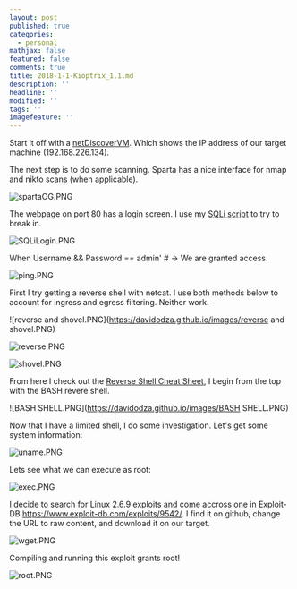 ```yaml
---
layout: post
published: true
categories:
  - personal
mathjax: false
featured: false
comments: true
title: 2018-1-1-Kioptrix_1.1.md
description: ''
headline: ''
modified: ''
tags: ''
imagefeature: ''
---
```

Start it off with a [netDiscoverVM](https://github.com/davidodza/Pre-OSCP/blob/master/netdiscoverVM.bash). Which shows the IP address of our target machine (192.168.226.134).

   
The next step is to do some scanning. Sparta has a nice interface for nmap and nikto scans (when applicable).

![spartaOG.PNG](https://davidodza.github.io/images/spartaOG.PNG)

The webpage on port 80 has a login screen. I use my [SQLi script](https://github.com/davidodza/Pre-OSCP/blob/master/LogonInjectionSQL.py) to try to break in.

![SQLiLogin.PNG](https://davidodza.github.io/images/SQLiLogin.PNG)

When Username && Password == admin' # -> We are granted access.

![ping.PNG](https://davidodza.github.io/images/ping.PNG)

First I try getting a reverse shell with netcat. I use both methods below to account for ingress and egress filtering. Neither work.

![reverse and shovel.PNG](https://davidodza.github.io/images/reverse and shovel.PNG)

![reverse.PNG](https://davidodza.github.io/images/reverse.PNG)

![shovel.PNG](https://davidodza.github.io/images/shovel.PNG)

From here I check out the [Reverse Shell Cheat Sheet](http://pentestmonkey.net/cheat-sheet/shells/reverse-shell-cheat-sheet), I begin from the top with the BASH revere shell.

![BASH SHELL.PNG](https://davidodza.github.io/images/BASH SHELL.PNG)

Now that I have a limited shell, I do some investigation. Let's get some system information:

![uname.PNG](https://davidodza.github.io/images/uname.PNG)

Lets see what we can execute as root:

![exec.PNG](https://davidodza.github.io/images/exec.PNG)

I decide to search for Linux 2.6.9 exploits and come accross one in Exploit-DB https://www.exploit-db.com/exploits/9542/. I find it on github, change the URL to raw content, and download it on our target.

![wget.PNG](https://davidodza.github.io/images/wget.PNG)

Compiling and running this exploit grants root!

![root.PNG](https://davidodza.github.io/images/root.PNG)

